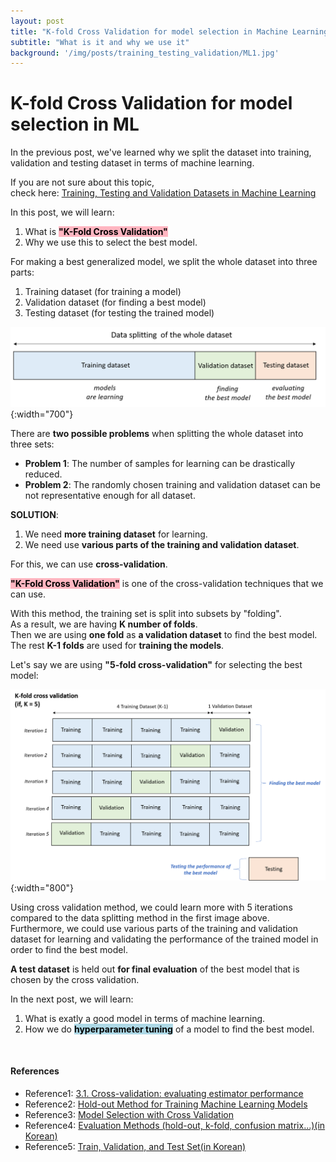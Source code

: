 ```yaml
---
layout: post
title: "K-fold Cross Validation for model selection in Machine Learning"
subtitle: "What is it and why we use it"
background: '/img/posts/training_testing_validation/ML1.jpg'
---
```


# K-fold Cross Validation for model selection in ML

In the previous post, we've learned why we split the dataset into training, validation and testing dataset in terms of machine learning.

If you are not sure about this topic,  
check here: [Training, Testing and Validation Datasets in Machine Learning](https://arpark1231.github.io/2022/12/24/Train_Test_Validation_Datasets.html)

In this post, we will learn:
1. What is **<mark style="background-color: lightpink">"K-Fold Cross Validation"</mark>**
2. Why we use this to select the best model.

For making a best generalized model, we split the whole dataset into three parts:

1. Training dataset (for training a model)
2. Validation dataset (for finding a best model)
3. Testing dataset (for testing the trained model)

![png](/img/posts/cross_validation/data_split.png){:width="700"}

There are **two possible problems** when splitting the whole dataset into three sets:

* **Problem 1**: The number of samples for learning can be drastically reduced.  
* **Problem 2**: The randomly chosen training and validation dataset can be not representative enough for all dataset.  

**SOLUTION**: 
1. We need **more training dataset** for learning.
2. We need use **various parts of the training and validation dataset**. 


For this, we can use **cross-validation**. 

**<mark style="background-color: lightpink">"K-Fold Cross Validation"</mark>** is one of the cross-validation techniques that we can use.

With this method, the training set is split into subsets by "folding".  
As a result, we are having **K number of folds**.     
Then we are using **one fold** as **a validation dataset** to find the best model.  
The rest **K-1 folds** are used for **training the models**.   

Let's say we are using **"5-fold cross-validation"** for selecting the best model:

![png](/img/posts/cross_validation/cross_validation.png){:width="800"}

Using cross validation method, we could learn more with 5 iterations compared to the data splitting method in the first image above.   
Furthermore, we could use various parts of the training and validation dataset for learning and validating the performance of the trained model in order to find the best model. 

**A test dataset** is held out **for final evaluation** of the best model that is chosen by the cross validation. 

In the next post, we will learn:
1. What is exatly a good model in terms of machine learning. 
2. How we do **<mark style="background-color: lightblue">hyperparameter tuning</mark>** of a model to find the best model. 

<br/>

#### References

* Reference1: [3.1. Cross-validation: evaluating estimator performance](https://scikit-learn.org/stable/modules/cross_validation.html)
* Reference2: [Hold-out Method for Training Machine Learning Models](https://vitalflux.com/hold-out-method-for-training-machine-learning-model/) 
* Reference3: [Model Selection with Cross Validation](https://harvard-iacs.github.io/2021-CS109A/lectures/lecture05/presentation/ModelSelection_withCV.pdf)
* Reference4: [Evaluation Methods (hold-out, k-fold, confusion matrix...)(in Korean)](https://m.blog.naver.com/myksh0903/222110413015)
* Reference5: [Train, Validation, and Test Set(in Korean)](https://pozalabs.github.io/Dataset_Splitting/)
